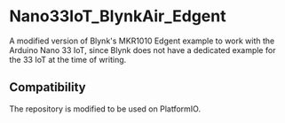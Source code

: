# Nano33IoT_BlynkAir_Edgent
A modified version of Blynk's MKR1010 Edgent example to work with the Arduino Nano 33 IoT, since Blynk does not have a dedicated example for the 33 IoT at the time of writing.

## Compatibility
The repository is modified to be used on PlatformIO.

